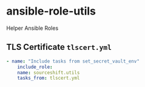 # ansible-role-utils

Helper Ansible Roles

## TLS Certificate `tlscert.yml`

```yaml
- name: "Include tasks from set_secret_vault_env"
    include_role:
    name: sourceshift.utils
    tasks_from: tlscert.yml
```
